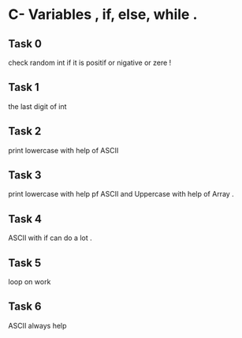 # C- Variables , if, else, while .

## Task 0

   check random int if it is positif or nigative or zere !

## Task 1

   the last digit of int 

## Task 2

   print lowercase with help of ASCII

## Task 3

   print lowercase with help pf ASCII and Uppercase with help of Array .


## Task 4

   ASCII with if can do a lot .


## Task 5

   loop on work


## Task 6

   ASCII always help

